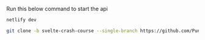 [//]:<> (Svelte 20 hours course https://www.youtube.com/watch?v=UGBJHYpHPvA)
[//]:<> (Admin Dashboard https://www.youtube.com/watch?v=wYpCWwD1oz0)
[//]:<> (Build a dev portfolio https://www.freecodecamp.org/news/build-your-developer-portfolio-from-scratch-with-sveltekit-and-graphcms/)
[//]:<> (lama dev portfolio https://www.youtube.com/watch?v=0aPLk2e2Z3g&t=96s)

Run this below command to start the api

```sh
netlify dev
```
```sh
git clone -b svelte-crash-course --single-branch https://github.com/PuneetSivananda/ytube-projects .
```